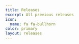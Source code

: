 ```yaml
---
title: Releases
excerpt: All previous releases
icon:
  name: fa fa-bullhorn
color: primary
layout: releases
---
```

